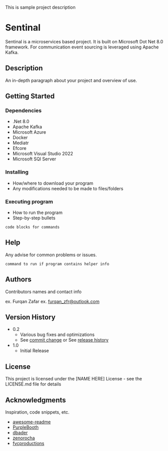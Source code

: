This is sample project description


# Sentinal

Sentinal is a microservices based project. It is built on Microsoft Dot Net 8.0 framework. For communication event sourcing is leveraged using Apache Kafka.

## Description

An in-depth paragraph about your project and overview of use.

## Getting Started

### Dependencies

* .Net 8.0
* Apache Kafka
* Microsoft Azure
* Docker
* Mediatr
* Efcore
* Microsoft Visual Studio 2022
* Microsoft SQl Server

### Installing

* How/where to download your program
* Any modifications needed to be made to files/folders

### Executing program

* How to run the program
* Step-by-step bullets
```
code blocks for commands
```

## Help

Any advise for common problems or issues.
```
command to run if program contains helper info
```

## Authors

Contributors names and contact info

ex. Furqan Zafar
ex. furqan_zfr@outlook.com

## Version History

* 0.2
    * Various bug fixes and optimizations
    * See [commit change]() or See [release history]()
* 1.0
    * Initial Release

## License

This project is licensed under the [NAME HERE] License - see the LICENSE.md file for details

## Acknowledgments

Inspiration, code snippets, etc.
* [awesome-readme](https://github.com/matiassingers/awesome-readme)
* [PurpleBooth](https://gist.github.com/PurpleBooth/109311bb0361f32d87a2)
* [dbader](https://github.com/dbader/readme-template)
* [zenorocha](https://gist.github.com/zenorocha/4526327)
* [fvcproductions](https://gist.github.com/fvcproductions/1bfc2d4aecb01a834b46)
